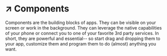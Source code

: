 # ↗ Components

Components are the building blocks of apps. They can be visible on your screen or work in the background. They can leverage the native capabilities of your phone or connect you to one of your favorite 3rd party services. In short, they are powerful and essential-- so start drag and dropping them to your app, customize them and program them to do \(almost\) anything you want.

